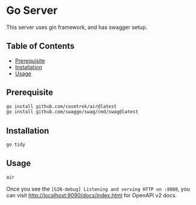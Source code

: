 # Go Server

This server uses gin framework, and has swagger setup.

## Table of Contents

- [Prerequisite](#prerequisite)
- [Installation](#installation)
- [Usage](#usage)

## Prerequisite

```bash
go install github.com/cosmtrek/air@latest
go install github.com/swaggo/swag/cmd/swag@latest
```

## Installation

```bash
go tidy
```

## Usage

```bash
air
```

Once you see the `[GIN-debug] Listening and serving HTTP on :8080`, you can visit <http://localhost:9090/docs/index.html> for OpenAPI v2 docs.

